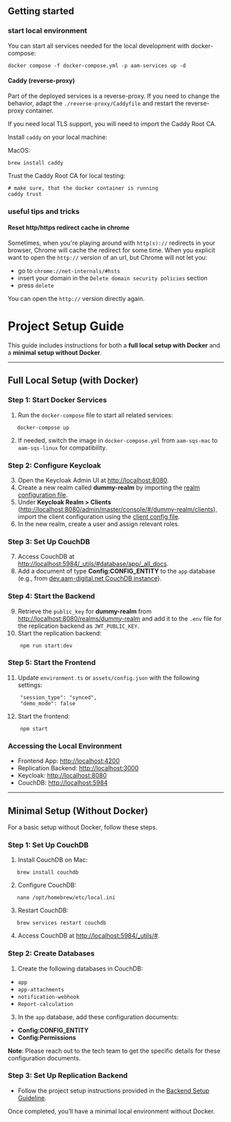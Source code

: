 ## Getting started

### start local environment

You can start all services needed for the local development with docker-compose:

```shell
docker compose -f docker-compose.yml -p aam-services up -d
```

#### Caddy (reverse-proxy)

Part of the deployed services is a reverse-proxy. If you need to change the behavior, adapt the `./reverse-proxy/Caddyfile`
and restart the reverse-proxy container.

If you need local TLS support, you will need to import the Caddy Root CA.

Install `caddy` on your local machine:

MacOS:
```shell
brew install caddy
```

Trust the Caddy Root CA for local testing:
```shell
# make sure, that the docker container is running
caddy trust
```

### useful tips and tricks

#### Reset http/https redirect cache in chrome

Sometimes, when you're playing around with `http(s)://` redirects in your browser,
Chrome will cache the redirect for some time. When you explicit want to open
the `http://` version of an url, but Chrome will not let you:

- go to `chrome://net-internals/#hsts`
- insert your domain in the `Delete domain security policies` section
- press `delete`

You can open the `http://` version directly again. 


# Project Setup Guide

This guide includes instructions for both a **full local setup with Docker** and a **minimal setup without Docker**.

---

## Full Local Setup (with Docker)

### Step 1: Start Docker Services
1. Run the `docker-compose` file to start all related services:
```shell
   docker-compose up
```
2. If needed, switch the image in `docker-compose.yml` from `aam-sqs-mac` to `aam-sqs-linux` for compatibility.

### Step 2: Configure Keycloak
3. Open the Keycloak Admin UI at [http://localhost:8080](http://localhost:8080).
4. Create a new realm called **dummy-realm** by importing the [realm configuration file](https://github.com/Aam-Digital/ndb-setup/blob/master/keycloak/realm_config.example.json).
5. Under **Keycloak Realm > Clients** ([http://localhost:8080/admin/master/console/#/dummy-realm/clients](http://localhost:8080/admin/master/console/#/dummy-realm/clients)), import the client configuration using the [client config file](https://github.com/Aam-Digital/ndb-setup/blob/master/keycloak/client_config.json).
6. In the new realm, create a user and assign relevant roles.

### Step 3: Set Up CouchDB
7. Access CouchDB at [http://localhost:5984/_utils/#database/app/_all_docs](http://localhost:5984/_utils/#database/app/_all_docs).
8. Add a document of type **Config:CONFIG_ENTITY** to the `app` database (e.g., from [dev.aam-digital.net CouchDB instance](https://dev.aam-digital.net/db/couchdb/_utils/#database/app/Config%3ACONFIG_ENTITY)).

### Step 4: Start the Backend
9. Retrieve the `public_key` for **dummy-realm** from [http://localhost:8080/realms/dummy-realm](http://localhost:8080/realms/dummy-realm) and add it to the `.env` file for the replication backend as `JWT_PUBLIC_KEY`.
10. Start the replication backend:
```shell
    npm run start:dev
```

### Step 5: Start the Frontend
11. Update `environment.ts` or `assets/config.json` with the following settings:
```
    "session_type": "synced",
    "demo_mode": false
```
12. Start the frontend:
```shell
    npm start
```

### Accessing the Local Environment
- Frontend App: [http://localhost:4200](http://localhost:4200)
- Replication Backend: [http://localhost:3000](http://localhost:3000)
- Keycloak: [http://localhost:8080](http://localhost:8080)
- CouchDB: [http://localhost:5984](http://localhost:5984)

---

## Minimal Setup (Without Docker)

For a basic setup without Docker, follow these steps.

### Step 1: Set Up CouchDB
1. Install CouchDB on Mac:
```shell
   brew install couchdb
```
2. Configure CouchDB:
```shell
   nano /opt/homebrew/etc/local.ini
```
3. Restart CouchDB:
```shell
   brew services restart couchdb
```
4. Access CouchDB at [http://localhost:5984/_utils/#](http://localhost:5984/_utils/#).

### Step 2: Create Databases
1. Create the following databases in CouchDB:
- `app`
- `app-attachments`
- `notification-webhook`
- `Report-calculation`

3. In the `app` database, add these configuration documents:
- **Config:CONFIG_ENTITY**
- **Config:Permissions**

**Note**: Please reach out to the tech team to get the specific details for these configuration documents.

### Step 3: Set Up Replication Backend
- Follow the project setup instructions provided in the [Backend Setup Guideline](https://github.com/Aam-Digital/replication-backend/blob/master/README.md).

Once completed, you’ll have a minimal local environment without Docker.
